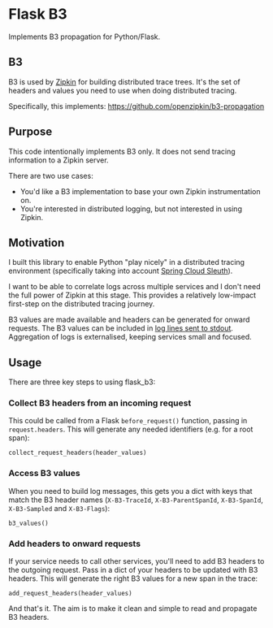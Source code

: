 # Flask B3

Implements B3 propagation for Python/Flask.

## B3

B3 is used by [Zipkin](http://zipkin.io/) for building distributed trace trees.
It's the set of headers and values you need to use when doing distributed tracing.

Specifically, this implements: https://github.com/openzipkin/b3-propagation

## Purpose

This code intentionally implements B3 only. 
It does not send tracing information to a Zipkin server.

There are two use cases:

 * You'd like a B3 implementation to base your own Zipkin instrumentation on.
 * You're interested in distributed logging, but not interested in using Zipkin.

## Motivation

I built this library to enable Python "play nicely" in a distributed tracing environment 
(specifically taking into account [Spring Cloud Sleuth](https://cloud.spring.io/spring-cloud-sleuth/)).

I want to be able to correlate logs across multiple services and
I don't need the full power of Zipkin at this stage.
This provides a relatively low-impact first-step on the distributed tracing journey.

B3 values are made available and headers can be generated for onward requests.
The B3 values can be included in [log lines sent to stdout](https://12factor.net/logs).
Aggregation of logs is externalised, keeping services small and focused.

## Usage

There are three key steps to using flask_b3:

### Collect B3 headers from an incoming request

This could be called from a Flask `before_request()` function, passing in `request.headers`.
This will generate any needed identifiers (e.g. for a root span):

    collect_request_headers(header_values)

### Access B3 values 

When you need to build log messages, 
this gets you a dict with keys that match the B3 header names 
(`X-B3-TraceId`, `X-B3-ParentSpanId`, `X-B3-SpanId`, `X-B3-Sampled` and `X-B3-Flags`): 

    b3_values()

### Add headers to onward requests

If your service needs to call other services, 
you'll need to add B3 headers to the outgoing request.
Pass in a dict of your headers to be updated with B3 headers.
This will generate the right B3 values for a new span in the trace:

    add_request_headers(header_values)

And that's it. The aim is to make it clean and simple to read and propagate B3 headers.

